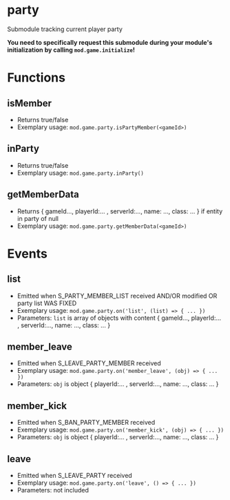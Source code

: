 # party
Submodule tracking current player party

**You need to specifically request this submodule during your module's initialization by calling `mod.game.initialize`!**

# Functions
## isMember
- Returns true/false
- Exemplary usage: `mod.game.party.isPartyMember(<gameId>)`

## inParty
- Returns true/false
- Exemplary usage: `mod.game.party.inParty()`

## getMemberData
- Returns { gameId..., playerId:... , serverId:..., name: ..., class: ... } if entity in party of null
- Exemplary usage: `mod.game.party.getMemberData(<gameId>)`

# Events
## list
- Emitted when S_PARTY_MEMBER_LIST received AND/OR modified OR party list WAS FIXED
- Exemplary usage: `mod.game.party.on('list', (list) => { ... })`
- Parameters: `list` is array of objects with content { gameId..., playerId:... , serverId:..., name: ..., class: ... }

## member_leave
- Emitted when S_LEAVE_PARTY_MEMBER received
- Exemplary usage: `mod.game.party.on('member_leave', (obj) => { ... })`
- Parameters: `obj` is object { playerId:... , serverId:..., name: ..., class: ... }

## member_kick
- Emitted when S_BAN_PARTY_MEMBER received
- Exemplary usage: `mod.game.party.on('member_kick', (obj) => { ... })`
- Parameters: `obj` is object { playerId:... , serverId:..., name: ..., class: ... }

## leave
- Emitted when S_LEAVE_PARTY received
- Exemplary usage: `mod.game.party.on('leave', () => { ... })`
- Parameters: not included

